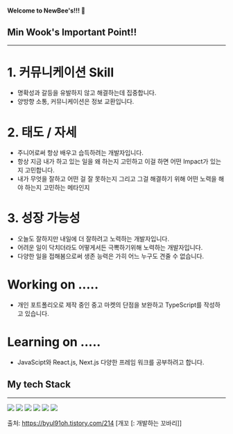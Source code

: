 #### Welcome to NewBee's!!! 👋

## Min Wook's Important Point!!
--------------------------------------------------------------------------------------------------------------------------
# 1. 커뮤니케이션 Skill
  - 명확성과 갈등을 유발하지 않고 해결하는데 집중합니다. 
  - 양방향 소통, 커뮤니케이션은 정보 교환입니다.

# 2. 태도 / 자세
  - 주니어로써 항상 배우고 습득하려는 개발자입니다.
  - 항상 지금 내가 하고 있는 일을 왜 하는지 고민하고 이걸 하면 어떤 Impact가 있는지 고민합니다.
  - 내가 무엇을 잘하고 어떤 걸 잘 못하는지 그리고 그걸 해결하기 위해 어떤 노력을 해야 하는지 고민하는 메타인지

# 3. 성장 가능성
  - 오늘도 잘하지만 내일에 더 잘하려고 노력하는 개발자입니다.
  - 어려운 일이 닥치더라도 어떻게서든 극뽁하기위해 노력하는 개발자입니다.
  - 다양한 일을 접해봄으로써 생존 능력은 가히 어느 누구도 견줄 수 없습니다.

# Working on .....
  - 개인 포트폴리오로 제작 중인 중고 마켓의 단점을 보완하고 TypeScript를 작성하고 있습니다.

# Learning on .....
  - JavaScipt와 React.js, Next.js 다양한 프레임 워크를 공부하려고 합니다.

## My tech Stack
----------------------------------------------------------------------------------------------------------------------------
<img src="https://img.shields.io/badge/javascript-F7DF1E?style=for-the-badge&logo=javascript&logoColor=black"> <img src="https://img.shields.io/badge/react-61DAFB?style=for-the-badge&logo=react&logoColor=black"> <img src="https://img.shields.io/badge/html-E34F26?style=for-the-badge&logo=html5&logoColor=white"> <img src="https://img.shields.io/badge/css-1572B6?style=for-the-badge&logo=css3&logoColor=white"> <img src="https://img.shields.io/badge/github-181717?style=for-the-badge&logo=github&logoColor=white"> <img src="https://img.shields.io/badge/react-181717?style=for-the-badge&logo=react&logoColor=white">

출처: https://byul91oh.tistory.com/214 [개꼬 [: 개발하는 꼬바리]]





